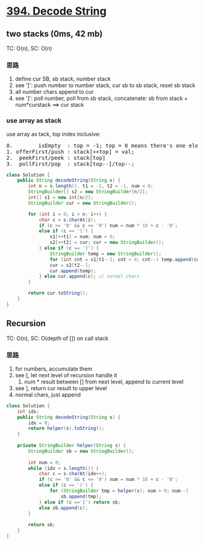 # [394. Decode String](https://leetcode.com/problems/decode-string/)

## two stacks (0ms, 42 mb)
TC: O(n), SC: O(n)
### 思路
1. define cur SB, sb stack, number stack
2. see '[': push number to number stack, cur sb to sb stack, reset sb stack
3. all number chars append to cur
3. see ']': poll number, poll from sb stack, concatenate: sb from stack + num*curstack ==> cur stack

### use array as stack
use array as tack, top index inclusive:
<pre>
0.        isEmpty  : top = -1; top = 0 means there's one element in stack: stack[0];
1. offerFirst/push : stack[++top] = val;
2.  peekFirst/peek : stack[top]
3.  pollFirst/pop  : stack[top--]/top--;
</pre>

```java
class Solution {
    public String decodeString(String s) {
        int n = s.length(), t1 = -1, t2 = -1, num = 0;
        StringBuilder[] s2 = new StringBuilder[n/2];
        int[] s1 = new int[n/2];
        StringBuilder cur = new StringBuilder();

        for (int i = 0; i < n; i++) {
            char c = s.charAt(i);
            if (c >= '0' && c <= '9') num = num * 10 + c - '0';
            else if (c == '[') {
                s1[++t1] = num; num = 0;
                s2[++t2] = cur; cur = new StringBuilder();
            } else if (c == ']') {
                StringBuilder temp = new StringBuilder();
                for (int cnt = s1[t1--]; cnt > 0; cnt--) temp.append(cur);
                cur = s2[t2--];
                cur.append(temp);
            } else cur.append(c); // normal chars
        }

        return cur.toString();
    }
}
```

## Recursion
TC: O(n), SC: O(depth of []) on call stack

### 思路
1. for numbers, accumulate them
2. see [, let next level of recursion handle it
   1. num * result between [] from next level, append to current level
3. see ], return cur result to upper level
4. normal chars, just append
```java
class Solution {
    int idx;
    public String decodeString(String s) {
        idx = 0;
        return helper(s).toString();
    }
    
    private StringBuilder helper(String s) {
        StringBuilder sb = new StringBuilder();
        
        int num = 0;
        while (idx < s.length()) {
            char c = s.charAt(idx++);
            if (c >= '0' && c <= '9') num = num * 10 + c - '0';
            else if (c == '[') {
                for (StringBuilder tmp = helper(s); num > 0; num--)
                    sb.append(tmp);
            } else if (c ==']') return sb;
            else sb.append(c);
        }
        
        return sb;
    }
}
```